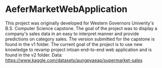 # AeferMarketWebApplication
This project was originally developed for Western Governors Univerity's B.S. Computer Science capstone. The goal
of the project was to display a company's sales data in an easy to interpret manner and provide predictions on
category sales. The version submitted for the capstone is found in the v1 folder. The current goal of the project
is to use new knowledge to revamp project intoan end-to-end web application and is found in the v2 folder.
Data: https://www.kaggle.com/datasets/aungpyaeap/supermarket-sales